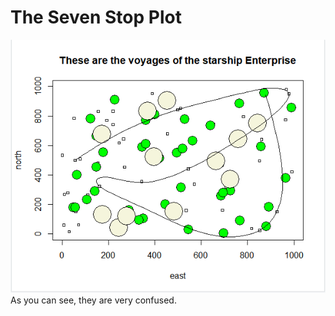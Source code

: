 # The Seven Stop Plot
![picture](https://github.com/ChristinaMauer/data100/blob/main/Plot.PNG)
As you can see, they are very confused.
